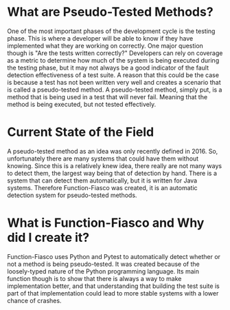 <!-- Both your title and this description are made public and displayed in the conference program to help attendees decide whether they are interested in this presentation. Limit this description to a few concise paragraphs.

Please do not include any personally identifiable information. The initial round of reviews are annonymous, and this field will visible to reviewers. -->

# What are Pseudo-Tested Methods?
One of the most important phases of the development cycle is the testing phase. This is where a developer will be able to know if they have implemented what they are working on correctly. One major question though is "Are the tests written correctly?" Developers can rely on coverage as a metric to determine how much of the system is being executed during the testing phase, but it may not always be a good indicator of the fault detection effectiveness of a test suite. A reason that this could be the case is because a test has not been written very well and creates a scenario that is called a pseudo-tested method. A pseudo-tested method, simply put, is a method that is being used in a test that will never fail. Meaning that the method is being executed, but not tested effectively.

# Current State of the Field
A pseudo-tested method as an idea was only recently defined in 2016. So, unfortunately there are many systems that could have them without knowing. Since this is a relatively knew idea, there really are not many ways to detect them, the largest way being that of detection by hand. There is a system that can detect them automatically, but it is written for Java systems. Therefore Function-Fiasco was created, it is an automatic detection system for pseudo-tested methods.

# What is Function-Fiasco and Why did I create it?
Function-Fiasco uses Python and Pytest to automatically detect whether or not a method is being pseudo-tested. It was created because of the loosely-typed nature of the Python programming language. Its main function though is to show that there is always a way to make implementation better, and that understanding that building the test suite is part of that implementation could lead to more stable systems with a lower chance of crashes.
